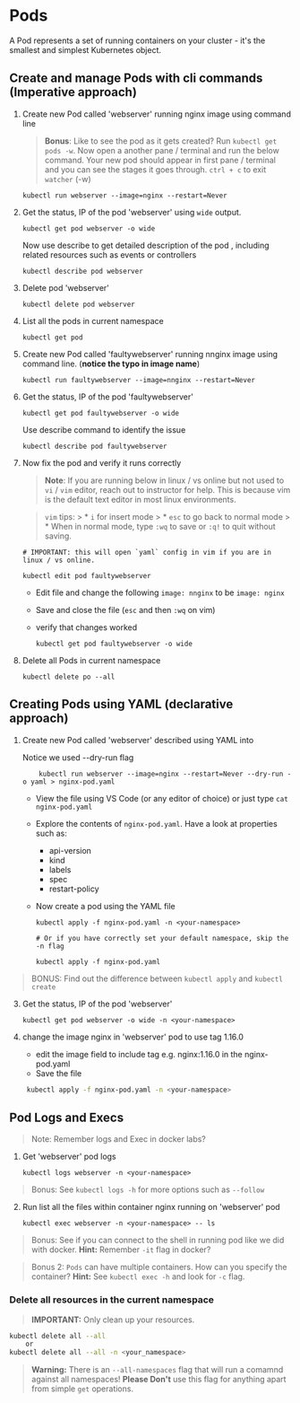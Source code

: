 # Pods

A Pod represents a set of running containers on your cluster - it's the smallest and simplest Kubernetes object.

## Create and manage Pods with cli commands (Imperative approach)

1. Create new Pod called 'webserver' running nginx image using command line 

    > **Bonus**: Like to see the pod as it gets created? Run `kubectl get pods -w`. Now open a another pane / terminal and run the below command. Your new pod should appear in first pane / terminal and you can see the stages it goes through. `ctrl + c` to exit `watcher` (-w)

    ```kubernetes
    kubectl run webserver --image=nginx --restart=Never 
    ```

2. Get the status, IP of the pod 'webserver' using `wide` output. 

    ```
    kubectl get pod webserver -o wide 
    ```

    Now use describe to get detailed description of the pod , including related resources such as events  or controllers
    ```
    kubectl describe pod webserver  
    ```

3. Delete pod 'webserver' 
    
    ```
    kubectl delete pod webserver
    ```

4. List all the pods in current namespace 
    
    ```
    kubectl get pod 
    ```

5. Create new Pod called 'faultywebserver' running nnginx image using command line. (**notice the typo in image name**)

    ```kubernetes
    kubectl run faultywebserver --image=nnginx --restart=Never 
    ```

6. Get the status, IP of the pod 'faultywebserver' 

    ```
    kubectl get pod faultywebserver -o wide 
    ```

   Use describe command to identify the issue 
    ```
    kubectl describe pod faultywebserver 
    ```

7. Now fix the pod and verify it runs correctly 
    
    > **Note**: If you are running below in linux / vs online but not used to `vi` / `vim` editor, reach out to instructor for help. This is because vim is the default text editor in most linux environments.
    
    > `vim` tips: 
        > *   `i` for insert mode
        > *   `esc` to go back to normal mode
        > *   When in normal mode, type `:wq` to save or `:q!` to quit without saving.        

    ```
    # IMPORTANT: this will open `yaml` config in vim if you are in linux / vs online. 

    kubectl edit pod faultywebserver    
    ```   

    * Edit file and change the following ```image: nnginx``` to be ```image: nginx```
    * Save and close the file (`esc` and then `:wq` on vim)
    * verify that changes worked

        ```
        kubectl get pod faultywebserver -o wide 
        ```

8. Delete all Pods in current namespace 

    ``` 
    kubectl delete po --all
    ```

## Creating Pods using YAML (declarative approach)

1. Create new Pod called 'webserver' described using YAML into <your-namespace>

    Notice we used --dry-run flag 

    ```
        kubectl run webserver --image=nginx --restart=Never --dry-run -o yaml > nginx-pod.yaml
    ```

    * View the file using VS Code (or any editor of choice) or just type `cat nginx-pod.yaml`

    * Explore the contents of `nginx-pod.yaml`. Have a look at properties such as:
        * api-version
        * kind
        * labels
        * spec
        * restart-policy

    * Now create a pod using the YAML file 
      ```
      kubectl apply -f nginx-pod.yaml -n <your-namespace>

      # Or if you have correctly set your default namespace, skip the -n flag

      kubectl apply -f nginx-pod.yaml

      ```

> BONUS: Find out the difference between `kubectl apply` and `kubectl create`

3. Get the status, IP of the pod 'webserver' 

    ```
    kubectl get pod webserver -o wide -n <your-namespace> 
    ```

4. change the image nginx in 'webserver' pod to use tag 1.16.0 

    * edit the image field to include tag e.g. nginx:1.16.0 in the nginx-pod.yaml
    * Save the file 

    ```bash
     kubectl apply -f nginx-pod.yaml -n <your-namespace>
    ```

## Pod Logs and Execs 

> Note: Remember logs and Exec in docker labs?

1. Get 'webserver' pod logs

    ```
    kubectl logs webserver -n <your-namespace> 
    ```

> Bonus: See `kubectl logs -h` for more options such as `--follow`

2. Run list all the files within container nginx running on 'webserver' pod

    ```
    kubectl exec webserver -n <your-namespace> -- ls
    ```

> Bonus: See if you can connect to the shell in running pod like we did with docker. **Hint:** Remember `-it` flag in docker?

> Bonus 2: `Pods` can have multiple containers. How can you specify the container? **Hint:** See `kubectl exec -h` and look for `-c` flag.

### Delete all resources in the current namespace 

> **IMPORTANT:** Only clean up your resources. 

```bash
kubectl delete all --all 
    or
kubectl delete all --all -n <your_namespace> 
```
> **Warning:** There is an `--all-namespaces` flag that will run a comamnd against all namespaces! **Please Don't** use this flag for anything apart from simple `get` operations.
